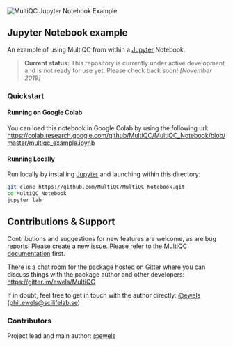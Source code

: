 <picture>
  <source media="(prefers-color-scheme: dark)" srcset="https://multiqc.info/logos/multiqc_logo_darkbg.png">
  <img alt="MultiQC Jupyter Notebook Example" src="https://multiqc.info/logos/multiqc_logo_color.png">
</picture>

## Jupyter Notebook example

An example of using MultiQC from within a [Jupyter](https://jupyter.org/) Notebook.

> **Current status:** This repository is currently under active development
> and is not ready for use yet. Please check back soon! _[November 2019]_

### Quickstart

#### Running on Google Colab

You can load this notebook in Google Colab by using the following url:
https://colab.research.google.com/github/MultiQC/MultiQC_Notebook/blob/master/multiqc_example.ipynb

#### Running Locally

Run locally by installing [Jupyter](https://jupyter.org/) and launching within this directory:

```bash
git clone https://github.com/MultiQC/MultiQC_Notebook.git
cd MultiQC_Notebook
jupyter lab
```


## Contributions & Support

Contributions and suggestions for new features are welcome, as are bug reports!
Please create a new [issue](https://github.com/MultiQC/MultiQC_Notebook/issues).
Please refer to the [MultiQC documentation](http://multiqc.info/docs) first.

There is a chat room for the package hosted on Gitter where you can discuss
things with the package author and other developers:
https://gitter.im/ewels/MultiQC

If in doubt, feel free to get in touch with the author directly:
[@ewels](https://github.com/ewels) (phil.ewels@scilifelab.se)

### Contributors
Project lead and main author: [@ewels](https://github.com/ewels)
